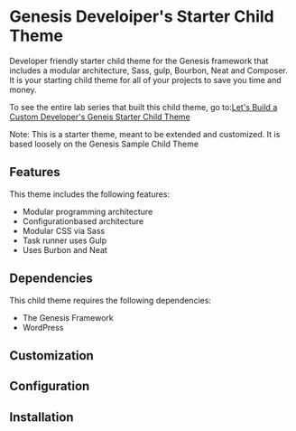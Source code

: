 # Genesis Develoiper's Starter Child Theme

Developer friendly starter child theme for the Genesis framework that includes a modular architecture, Sass, gulp, Bourbon, Neat and Composer. It is your starting child theme for all of your projects to save you time and money.

To see the entire lab series that built this child theme, go to:[Let's Build a Custom Developer's Geneis Starter Child Theme](#)

Note: This is a starter theme, meant to be extended and customized. It is based loosely on the Genesis Sample Child Theme

## Features

This theme includes the following features:

- Modular programming architecture
- Configurationbased architecture
- Modular CSS via Sass
- Task runner uses Gulp
- Uses Burbon and Neat

## Dependencies

This child theme requires the following dependencies:

- The Genesis Framework
- WordPress

## Customization

## Configuration

## Installation